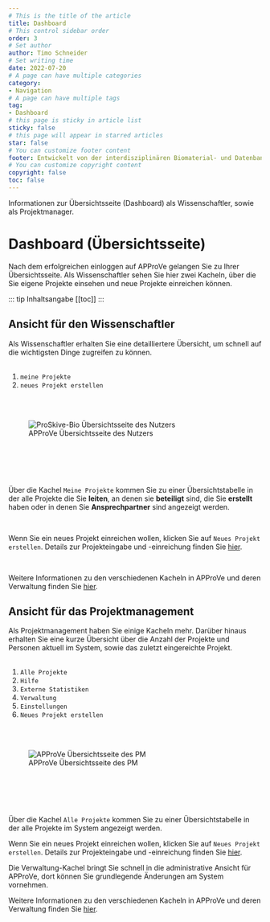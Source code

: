 ```yaml
---
# This is the title of the article
title: Dashboard
# This control sidebar order
order: 3
# Set author
author: Timo Schneider
# Set writing time
date: 2022-07-20
# A page can have multiple categories
category:
- Navigation
# A page can have multiple tags
tag:
- Dashboard
# this page is sticky in article list
sticky: false
# this page will appear in starred articles
star: false
# You can customize footer content
footer: Entwickelt von der interdisziplinären Biomaterial- und Datenbank Frankfurt (iBDF)
# You can customize copyright content
copyright: false
toc: false
---
```


Informationen zur Übersichtsseite (Dashboard) als Wissenschaftler, sowie als Projektmanager.

<!-- more -->

# Dashboard (Übersichtsseite)
Nach dem erfolgreichen einloggen auf APProVe gelangen Sie zu Ihrer Übersichtsseite. Als Wissenschaftler sehen Sie hier zwei Kacheln, über die Sie eigene Projekte einsehen und neue Projekte einreichen können.

::: tip Inhaltsangabe
[[toc]]
:::

## Ansicht für den Wissenschaftler
Als Wissenschaftler erhalten Sie eine detailliertere Übersicht, um schnell auf die wichtigsten Dinge zugreifen zu können.
<br/>
<br/>
<div class="row">
    <div class="col-lg-4">
         <ol>
            <li><code>meine Projekte</code></li>
            <li><code>neues Projekt erstellen</code></li>
         </ol>
<br/>
<br/>
    </div>
    <div class="col-lg-8">
        <figure>
           <div class="container">
             <label for="Entity">
                <img src="/img/navigation/overviewUser.png" class="float-right" alt="ProSkive-Bio Übersichtsseite des Nutzers">
             </label>
               <figcaption>APProVe Übersichtsseite des Nutzers</figcaption>
           </div>
         </figure>
    </div>
    <br/>
    <br/>
    <br/>
    <br/>
</div>
<p>Über die Kachel <code>Meine Projekte</code> kommen Sie zu einer Übersichtstabelle in der alle Projekte die Sie <strong>leiten</strong>, an denen sie <strong>beteiligt</strong> sind, die Sie <strong>erstellt</strong> haben oder in denen Sie <strong>Ansprechpartner</strong> sind angezeigt werden. </p>
    <br/>
    <p>Wenn Sie ein neues Projekt einreichen wollen, klicken Sie auf <code>Neues Projekt erstellen</code>. Details zur Projekteingabe und -einreichung finden Sie <a href="create-project.html">hier</a>. </p>
   <br/>
   <p>Weitere Informationen zu den verschiedenen Kacheln in APProVe und deren Verwaltung finden Sie <a href="administration/tiles.html">hier</a>.</p>

## Ansicht für das Projektmanagement
Als Projektmanagement haben Sie einige Kacheln mehr. Darüber hinaus erhalten Sie eine kurze Übersicht über die Anzahl der Projekte und Personen aktuell im System, sowie das zuletzt eingereichte Projekt.
<br/>
<br/>
<div class="row">
    <div class="col-lg-4">
         <ol>
            <li><code>Alle Projekte</code></li>
            <li><code>Hilfe</code></li>
            <li><code>Externe Statistiken</code></li>
            <li><code>Verwaltung</code></li>
            <li><code>Einstellungen</code></li>
            <li><code>Neues Projekt erstellen</code></li>
         </ol>
<br/>
<br/>
    </div>
    <div class="col-lg-8">
        <figure>
           <div class="container">
             <label for="Entity">
                <img src="/img/navigation/overviewAdmin.png" class="float-right" alt="APProVe Übersichtsseite des PM">
             </label>
               <figcaption>APProVe Übersichtsseite des PM</figcaption>
           </div>
         </figure>
    </div>
    <br/>
    <br/>
    <br/>
    <br/>
</div>
     <p>Über die Kachel <code>Alle Projekte</code> kommen Sie zu einer Übersichtstabelle in der alle Projekte im System angezeigt werden. </p>
    <p>Wenn Sie ein neues Projekt einreichen wollen, klicken Sie auf <code>Neues Projekt erstellen</code>. Details zur Projekteingabe und -einreichung finden Sie <a href="create-project.html">hier</a>. </p>
    <p>Die Verwaltung-Kachel bringt Sie schnell in die administrative Ansicht für APProVe, dort können Sie grundlegende Änderungen am System vornehmen. </p>
   <p>Weitere Informationen zu den verschiedenen Kacheln in APProVe und deren Verwaltung finden Sie <a href="administration/tiles.html">hier</a>.</p>


